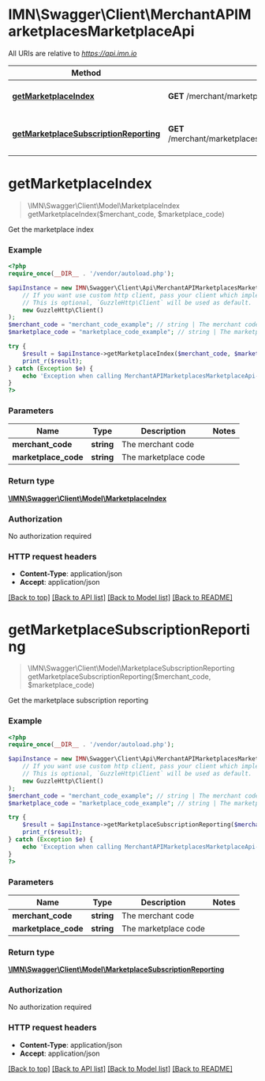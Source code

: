 # IMN\Swagger\Client\MerchantAPIMarketplacesMarketplaceApi

All URIs are relative to *https://api.imn.io*

Method | HTTP request | Description
------------- | ------------- | -------------
[**getMarketplaceIndex**](MerchantAPIMarketplacesMarketplaceApi.md#getMarketplaceIndex) | **GET** /merchant/marketplaces/v1/{merchantCode}/{marketplaceCode} | Get the marketplace index
[**getMarketplaceSubscriptionReporting**](MerchantAPIMarketplacesMarketplaceApi.md#getMarketplaceSubscriptionReporting) | **GET** /merchant/marketplaces/v1/{merchantCode}/{marketplaceCode}/subscription/reporting | Get the marketplace subscription reporting


# **getMarketplaceIndex**
> \IMN\Swagger\Client\Model\MarketplaceIndex getMarketplaceIndex($merchant_code, $marketplace_code)

Get the marketplace index

### Example
```php
<?php
require_once(__DIR__ . '/vendor/autoload.php');

$apiInstance = new IMN\Swagger\Client\Api\MerchantAPIMarketplacesMarketplaceApi(
    // If you want use custom http client, pass your client which implements `GuzzleHttp\ClientInterface`.
    // This is optional, `GuzzleHttp\Client` will be used as default.
    new GuzzleHttp\Client()
);
$merchant_code = "merchant_code_example"; // string | The merchant code
$marketplace_code = "marketplace_code_example"; // string | The marketplace code

try {
    $result = $apiInstance->getMarketplaceIndex($merchant_code, $marketplace_code);
    print_r($result);
} catch (Exception $e) {
    echo 'Exception when calling MerchantAPIMarketplacesMarketplaceApi->getMarketplaceIndex: ', $e->getMessage(), PHP_EOL;
}
?>
```

### Parameters

Name | Type | Description  | Notes
------------- | ------------- | ------------- | -------------
 **merchant_code** | **string**| The merchant code |
 **marketplace_code** | **string**| The marketplace code |

### Return type

[**\IMN\Swagger\Client\Model\MarketplaceIndex**](../Model/MarketplaceIndex.md)

### Authorization

No authorization required

### HTTP request headers

 - **Content-Type**: application/json
 - **Accept**: application/json

[[Back to top]](#) [[Back to API list]](../../README.md#documentation-for-api-endpoints) [[Back to Model list]](../../README.md#documentation-for-models) [[Back to README]](../../README.md)

# **getMarketplaceSubscriptionReporting**
> \IMN\Swagger\Client\Model\MarketplaceSubscriptionReporting getMarketplaceSubscriptionReporting($merchant_code, $marketplace_code)

Get the marketplace subscription reporting

### Example
```php
<?php
require_once(__DIR__ . '/vendor/autoload.php');

$apiInstance = new IMN\Swagger\Client\Api\MerchantAPIMarketplacesMarketplaceApi(
    // If you want use custom http client, pass your client which implements `GuzzleHttp\ClientInterface`.
    // This is optional, `GuzzleHttp\Client` will be used as default.
    new GuzzleHttp\Client()
);
$merchant_code = "merchant_code_example"; // string | The merchant code
$marketplace_code = "marketplace_code_example"; // string | The marketplace code

try {
    $result = $apiInstance->getMarketplaceSubscriptionReporting($merchant_code, $marketplace_code);
    print_r($result);
} catch (Exception $e) {
    echo 'Exception when calling MerchantAPIMarketplacesMarketplaceApi->getMarketplaceSubscriptionReporting: ', $e->getMessage(), PHP_EOL;
}
?>
```

### Parameters

Name | Type | Description  | Notes
------------- | ------------- | ------------- | -------------
 **merchant_code** | **string**| The merchant code |
 **marketplace_code** | **string**| The marketplace code |

### Return type

[**\IMN\Swagger\Client\Model\MarketplaceSubscriptionReporting**](../Model/MarketplaceSubscriptionReporting.md)

### Authorization

No authorization required

### HTTP request headers

 - **Content-Type**: application/json
 - **Accept**: application/json

[[Back to top]](#) [[Back to API list]](../../README.md#documentation-for-api-endpoints) [[Back to Model list]](../../README.md#documentation-for-models) [[Back to README]](../../README.md)

